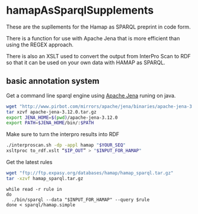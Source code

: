 # hamapAsSparqlSupplements

These are the supllements for the Hamap as SPARQL preprint in code form.

There is a function for use with Apache Jena that is more efficient 
than using the REGEX approach.

There is also an XSLT used to convert the output from InterPro Scan
to RDF so that it can be used on your own data with HAMAP as SPARQL.

## basic annotation system


Get a command line sparql engine using [Apache Jena](https://jena.apache.org) runing on java.


```bash
wget "http://www.pirbot.com/mirrors/apache/jena/binaries/apache-jena-3.12.0.tar.gz"
tar xzvf apache-jena-3.12.0.tar.gz
export JENA_HOME=$(pwd)/apache-jena-3.12.0
export PATH=$JENA_HOME/bin/:$PATH
```

Make sure to turn the interpro results into RDF

```bash
./interproscan.sh -dp -appl hamap "$YOUR_SEQ"
xsltproc to_rdf.xslt “$IP_OUT” > "$INPUT_FOR_HAMAP"
```


Get the latest rules

```bash
wget "ftp://ftp.expasy.org/databases/hamap/hamap_sparql.tar.gz"
tar -xzvf hamap_sparql.tar.gz
```

```
while read -r rule in
do
  ./bin/sparql --data "$INPUT_FOR_HAMAP" --query $rule
done < sparql/hamap.simple
```